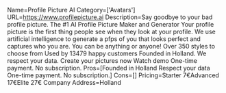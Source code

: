 Name=Profile Picture AI
Category=['Avatars']
URL=https://www.profilepicture.ai
Description=Say goodbye to your bad profile picture. The #1 AI Profile Picture Maker and Generator Your profile picture is the first thing people see when they look at your profile. We use artificial intelligence to generate a pfps of you that looks perfect and captures who you are. You can be anything or anyone! Over 350 styles to choose from Used by 13479 happy customers Founded in Holland. We respect your data. Create your pictures now Watch demo One-time payment. No subscription.
Pros=[Founded in Holland Respect your data One-time payment. No subscription.]
Cons=[]
Pricing=Starter 7€Advanced 17€Elite 27€
Company Address=Holland
